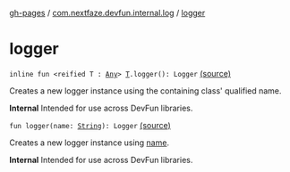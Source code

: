 [gh-pages](../index.md) / [com.nextfaze.devfun.internal.log](index.md) / [logger](./logger.md)

# logger

`inline fun <reified T : `[`Any`](https://kotlinlang.org/api/latest/jvm/stdlib/kotlin/-any/index.html)`> `[`T`](logger.md#T)`.logger(): Logger` [(source)](https://github.com/NextFaze/dev-fun/tree/master/devfun-internal/src/main/java/com/nextfaze/devfun/internal/log/Logging.kt#L23)

Creates a new logger instance using the containing class' qualified name.

**Internal**
Intended for use across DevFun libraries.

`fun logger(name: `[`String`](https://kotlinlang.org/api/latest/jvm/stdlib/kotlin/-string/index.html)`): Logger` [(source)](https://github.com/NextFaze/dev-fun/tree/master/devfun-internal/src/main/java/com/nextfaze/devfun/internal/log/Logging.kt#L32)

Creates a new logger instance using [name](logger.md#com.nextfaze.devfun.internal.log$logger(kotlin.String)/name).

**Internal**
Intended for use across DevFun libraries.

